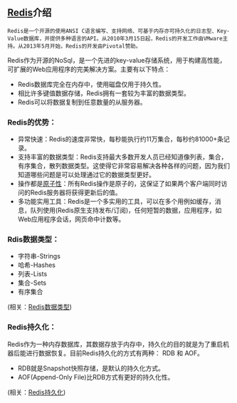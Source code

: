 ## [Redis](http://baike.baidu.com/link?url=q12ABxPGHnRQMscW6Cj9Wy1RellOF97XB20qOavr1rUTOyKD7OmhhuDk-nb4hS1Ydu4swBybK9YJV58fff5Irq)介绍

	Redis是一个开源的使用ANSI C语言编写、支持网络、可基于内存亦可持久化的日志型、Key-Value数据库，并提供多种语言的API。从2010年3月15日起，Redis的开发工作由VMware主持。从2013年5月开始，Redis的开发由Pivotal赞助。
    
Redis作为开源的NoSql，是一个先进的key-value存储系统，用于构建高性能，可扩展的Web应用程序的完美解决方案。主要有以下特点：

* Redis数据库完全在内存中，使用磁盘仅用于持久性。
* 相比许多键值数据存储，Redis拥有一套较为丰富的数据类型。
* Redis可以将数据复制到任意数量的从服务器。

### Redis的优势：

*  异常快速：Redis的速度非常快，每秒能执行约11万集合，每秒约81000+条记录。
* 支持丰富的数据类型：Redis支持最大多数开发人员已经知道像列表，集合，有序集合，散列数据类型。这使得它非常容易解决各种各样的问题，因为我们知道哪些问题是可以处理通过它的数据类型更好。
* 操作都是[原子性](http://baike.baidu.com/link?url=pIEw12a0jCH3bD3O1rVSA7frURerQw4YEAbUFmWnXOa4-pMAUCHKycGrF4S4SepZQYJmVOqlFWgcSv_cj-JZha)：所有Redis操作是原子的，这保证了如果两个客户端同时访问的Redis服务器将获得更新后的值。
* 多功能实用工具：Redis是一个多实用的工具，可以在多个用例如缓存，消息，队列使用(Redis原生支持发布/订阅)，任何短暂的数据，应用程序，如Web应用程序会话，网页命中计数等。

### Rdis数据类型：

* 字符串-Strings
* 哈希-Hashes
* 列表-Lists
* 集合-Sets
* 有序集合

(相关：[Redis数据类型](http://www.yiibai.com/redis/redis_data_types.html))

### Redis持久化：

Redis作为一种内存数据库，其数据存放于内存中，持久化的目的就是为了重启机器后能进行数据恢复。目前Redis持久化的方式有两种： RDB 和 AOF。

* RDB就是Snapshot快照存储，是默认的持久化方式。
* AOF(Append-Only File)比RDB方式有更好的持久化性。

(相关：[Redis持久化](http://blog.chinaunix.net/uid-20682890-id-3603246.html))


